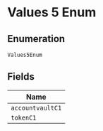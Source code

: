 
# Values 5 Enum

## Enumeration

`Values5Enum`

## Fields

| Name |
|  --- |
| `accountvaultC1` |
| `tokenC1` |

